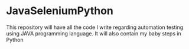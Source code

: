 # JavaSeleniumPython
This repository will have all the code I write regarding automation testing using JAVA programming language. It will also contain my baby steps in Python
